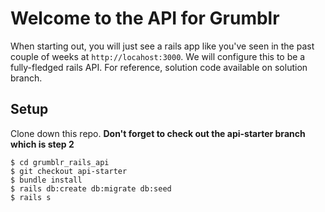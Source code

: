 # Welcome to the API for Grumblr

When starting out, you will just see a rails app like you've seen in the past couple of weeks at `http://locahost:3000`. We will configure this to be a fully-fledged rails API. For reference, solution code available on solution branch.

## Setup

Clone down this repo. **Don't forget to check out the api-starter branch which is step 2**

```
$ cd grumblr_rails_api
$ git checkout api-starter
$ bundle install
$ rails db:create db:migrate db:seed
$ rails s
```
